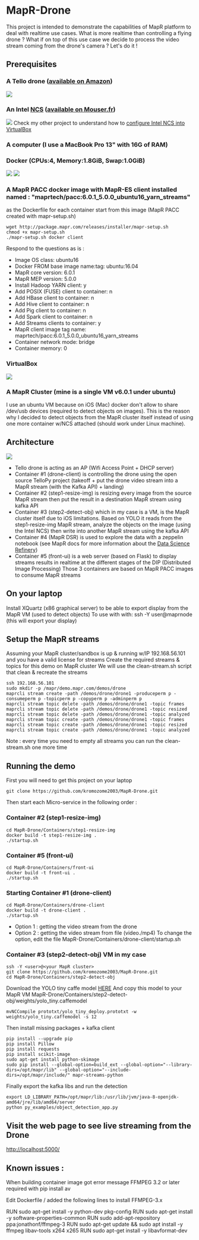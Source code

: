 # MapR-Drone
This project is intended to demonstrate the capabilities of MapR platform to deal with realtime use cases.
What is more realtime than controlling a flying drone ?
What if on top of this use case we decide to process the video stream coming from the drone's camera ?
Let's do it !

## Prerequisites
### A Tello drone ([available on Amazon](https://www.amazon.com/Quadcopter-DJI-Technology-Accessories-Controller/dp/B078YLX1XJ/ref=sr_1_3?ie=UTF8&qid=1538662628&sr=8-3&keywords=tello+drone))
![](/medias/tello-drone.jpg)
### An Intel [NCS](https://movidius.github.io/ncsdk/ncs.html) ([available on Mouser.fr](https://www.mouser.fr/new/Intel/intel-movidius-stick/))
![](/medias/ncs-plugged.jpg)
Check my other project to understand how to [configure Intel NCS into VirtualBox](https://github.com/kromozome2003/MapR-YoloNCS)
### A computer (I use a MacBook Pro 13" with 16G of RAM)
### Docker (CPUs:4, Memory:1.8GiB, Swap:1.0GiB)
![](/medias/docker-version.png)
![](/medias/docker-settings.png)
### A MapR PACC docker image with MapR-ES client installed named : "maprtech/pacc:6.0.1_5.0.0_ubuntu16_yarn_streams"
as the Dockerfile for each container start from this image (MapR PACC created with mapr-setup.sh)
```
wget http://package.mapr.com/releases/installer/mapr-setup.sh
chmod +x mapr-setup.sh
./mapr-setup.sh docker client
```
Respond to the questions as is :
* Image OS class: ubuntu16
* Docker FROM base image name:tag: ubuntu:16.04
* MapR core version: 6.0.1
* MapR MEP version: 5.0.0
* Install Hadoop YARN client: y
* Add POSIX (FUSE) client to container: n
* Add HBase client to container: n
* Add Hive client to container: n
* Add Pig client to container: n
* Add Spark client to container: n
* Add Streams clients to container: y
* MapR client image tag name:  maprtech/pacc:6.0.1_5.0.0_ubuntu16_yarn_streams
* Container network mode:  bridge
* Container memory: 0

### VirtualBox
![](/medias/virtualbox-version.png)
### A MapR Cluster (mine is a single VM v6.0.1 under ubuntu)
I use an ubuntu VM because on iOS (Mac) docker don't allow to share /dev/usb devices (required to detect objects on images).
This is the reason why I decided to detect objects from the MapR cluster itself instead of using one more container w/NCS attached (should work under Linux machine).

## Architecture
![](/medias/mapr-dip-architecture.png)
* Tello drone is acting as an AP (Wifi Access Point + DHCP server)
* Container #1 (drone-client) is controlling the drone using the open source TelloPy project (takeoff + put the drone video stream into a MapR stream (with the Kafka API) + landing)
* Container #2 (step1-resize-img) is resizing every image from the source MapR stream then put the result in a destination MapR stream using kafka API
* Container #3 (step2-detect-obj) which in my case is a VM, is the MapR cluster itself due to iOS limitations. Based on YOLO it reads from the step1-resize-img MapR stream, analyze the objects on the image (using the Intel NCS) then write into another MapR stream using the kafka API
* Container #4 (MapR DSR) is used to explore the data with a zeppelin notebook (see MapR docs for more information about the [Data Science Refinery](https://mapr.com/docs/60/DataScienceRefinery/DataScienceRefineryOverview.html))
* Container #5 (front-ui) is a web server (based on Flask) to display streams results in realtime at the different stages of the DIP (Distributed Image Processing)
Those 3 containers are based on MapR PACC images to consume MapR streams

## On your laptop
Install XQuartz (x86 graphical server) to be able to export display from the MapR VM (used to detect objects)
To use with with: ssh -Y user@maprnode (this will export your display)

## Setup the MapR streams
Assuming your MapR cluster/sandbox is up & running w/IP 192.168.56.101 and you have a valid license for streams
Create the required streams & topics for this demo on MapR cluster
We will use the clean-stream.sh script that clean & recreate the streams
```
ssh 192.168.56.101
sudo mkdir -p /mapr/demo.mapr.com/demos/drone
maprcli stream create -path /demos/drone/drone1 -produceperm p -consumeperm p -topicperm p -copyperm p -adminperm p
maprcli stream topic delete -path /demos/drone/drone1 -topic frames
maprcli stream topic delete -path /demos/drone/drone1 -topic resized
maprcli stream topic delete -path /demos/drone/drone1 -topic analyzed
maprcli stream topic create -path /demos/drone/drone1 -topic frames
maprcli stream topic create -path /demos/drone/drone1 -topic resized
maprcli stream topic create -path /demos/drone/drone1 -topic analyzed
```
Note : every time you need to empty all streams you can run the clean-stream.sh one more time

## Running the demo
First you will need to get this project on your laptop
```
git clone https://github.com/kromozome2003/MapR-Drone.git
```
Then start each Micro-service in the following order :

### Container #2 (step1-resize-img)
```
cd MapR-Drone/Containers/step1-resize-img
docker build -t step1-resize-img .
./startup.sh
```

### Container #5 (front-ui)
```
cd MapR-Drone/Containers/front-ui
docker build -t front-ui .
./startup.sh
```

### Starting Container #1 (drone-client)
```
cd MapR-Drone/Containers/drone-client
docker build -t drone-client .
./startup.sh
```
* Option 1 : getting the video stream from the drone
* Option 2 : getting the video stream from file (video./mp4)
To change the option, edit the file MapR-Drone/Containers/drone-client/startup.sh

### Container #3 (step2-detect-obj) VM in my case
```
ssh -Y <user>@<your MapR cluster>
git clone https://github.com/kromozome2003/MapR-Drone.git
cd MapR-Drone/Containers/step2-detect-obj
```
Download the YOLO tiny caffe model [HERE](https://drive.google.com/file/d/0Bzy9LxvTYIgKNFEzOEdaZ3U0Nms/view?usp=sharing)
And copy this model to your MapR VM MapR-Drone/Containers/step2-detect-obj/weights/yolo_tiny.caffemodel
```
mvNCCompile prototxt/yolo_tiny_deploy.prototxt -w weights/yolo_tiny.caffemodel -s 12
```
Then install missing packages + kafka client
```
pip install --upgrade pip
pip install Pillow
pip install requests
pip install scikit-image
sudo apt-get install python-skimage
sudo pip install --global-option=build_ext --global-option="--library-dirs=/opt/mapr/lib" --global-option="--include-dirs=/opt/mapr/include/" mapr-streams-python
```
Finally export the kafka libs and run the detection
```
export LD_LIBRARY_PATH=/opt/mapr/lib:/usr/lib/jvm/java-8-openjdk-amd64/jre/lib/amd64/server
python py_examples/object_detection_app.py
```

## Visit the web page to see live streaming from the Drone
[http://localhost:5000/](http://localhost:5000/)

## Known issues :
When building container image got error message FFMPEG 3.2 or later required with pip install av

Edit Dockerfile / added the following lines to install FFMPEG-3.x

RUN sudo apt-get install -y python-dev pkg-config
RUN sudo apt-get install -y software-properties-common
RUN sudo add-apt-repository ppa:jonathonf/ffmpeg-3
RUN sudo apt-get update && sudo apt install -y ffmpeg libav-tools x264 x265
RUN sudo apt-get install -y libavformat-dev
